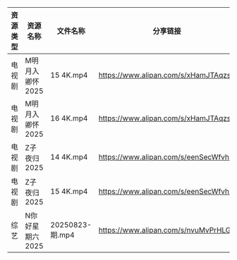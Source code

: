 | 资源类型 | 资源名称       | 文件名称           | 分享链接                                 | 更新时间                |
| ---- | ---------- | -------------- | ------------------------------------ | ------------------- |
| 电视剧  | M明月入卿怀2025 | 15 4K.mp4      | https://www.alipan.com/s/xHamJTAqzs9 | 2025-08-24 00:00:48 |
| 电视剧  | M明月入卿怀2025 | 16 4K.mp4      | https://www.alipan.com/s/xHamJTAqzs9 | 2025-08-24 00:00:47 |
| 电视剧  | Z子夜归2025   | 14 4K.mp4      | https://www.alipan.com/s/eenSecWfvhF | 2025-08-24 00:01:33 |
| 电视剧  | Z子夜归2025   | 15 4K.mp4      | https://www.alipan.com/s/eenSecWfvhF | 2025-08-24 00:01:33 |
| 综艺   | N你好星期六2025 | 20250823-期.mp4 | https://www.alipan.com/s/nvuMvPrHLGa | 2025-08-24 00:01:46 |
